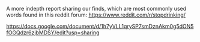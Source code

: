 A more indepth report sharing our finds, which are most commonly used words found in this reddit forum: https://www.reddit.com/r/stopdrinking/

https://docs.google.com/document/d/1h7yVLL1qrySP7smDznAkm0g5dON5fOGQdzr6zjbMDSY/edit?usp=sharing
